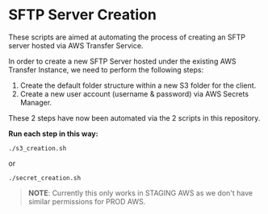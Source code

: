 # SFTP Server Creation

These scripts are aimed at automating the process of creating an SFTP server hosted via AWS Transfer Service.

In order to create a new SFTP Server hosted under the existing AWS Transfer Instance, we need to perform the following steps:

1. Create the default folder structure within a new S3 folder for the client.
2. Create a new user account (username & password) via AWS Secrets Manager.

These 2 steps have now been automated via the 2 scripts in this repository.

**Run each step in this way:**

`./s3_creation.sh`

or 

`./secret_creation.sh`


> **NOTE**: Currently this only works in STAGING AWS as we don't have similar permissions for PROD AWS.
